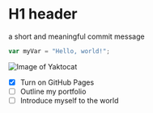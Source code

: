 # H1 header

a short and meaningful commit message

``` javascript
var myVar = "Hello, world!";

```

![Image of Yaktocat](https://octodex.github.com/images/yaktocat.png)

- [x] Turn on GitHub Pages
- [ ] Outline my portfolio
- [ ] Introduce myself to the world

